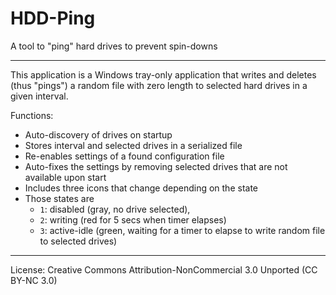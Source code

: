 # HDD-Ping

A tool to "ping" hard drives to prevent spin-downs

--------

This application is a Windows tray-only application that writes and deletes (thus "pings") a random file with zero length to selected hard drives in a given interval.

Functions:
- Auto-discovery of drives on startup
- Stores interval and selected drives in a serialized file
- Re-enables settings of a found configuration file
- Auto-fixes the settings by removing selected drives that are not available upon start
- Includes three icons that change depending on the state
- Those states are
  * `1`: disabled (gray, no drive selected),
  * `2`: writing (red for 5 secs when timer elapses)
  * `3`: active-idle (green, waiting for a timer to elapse to write random file to selected drives)
 
--------

License: Creative Commons Attribution-NonCommercial 3.0 Unported (CC BY-NC 3.0)
